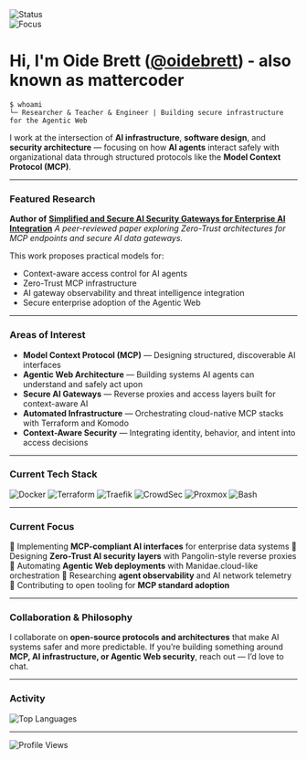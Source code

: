 <!-- Profile Header -->
<div align="left">
  <img src="https://img.shields.io/badge/Status-Building%20the%20Agentic%20Web-blue?style=for-the-badge&logo=server" alt="Status"/>
</div>
<div align="left">
  <img src="https://img.shields.io/badge/Focus-Secure%20AI%20Integration-green?style=for-the-badge&logo=shield" alt="Focus"/>
</div>

# Hi, I'm Oide Brett ([@oidebrett](https://github.com/oidebrett)) - also known as mattercoder

```shell
$ whoami
└─ Researcher & Teacher & Engineer | Building secure infrastructure for the Agentic Web
````

I work at the intersection of **AI infrastructure**, **software design**, and **security architecture** —
focusing on how **AI agents** interact safely with organizational data through structured protocols like the **Model Context Protocol (MCP)**.

---

### Featured Research

**Author of**
**[Simplified and Secure AI Security Gateways for Enterprise AI Integration](https://arxiv.org/abs/2504.19997)**
*A peer-reviewed paper exploring Zero-Trust architectures for MCP endpoints and secure AI data gateways.*

This work proposes practical models for:

* Context-aware access control for AI agents
* Zero-Trust MCP infrastructure
* AI gateway observability and threat intelligence integration
* Secure enterprise adoption of the Agentic Web

---

### Areas of Interest

* **Model Context Protocol (MCP)** — Designing structured, discoverable AI interfaces
* **Agentic Web Architecture** — Building systems AI agents can understand and safely act upon
* **Secure AI Gateways** — Reverse proxies and access layers built for context-aware AI
* **Automated Infrastructure** — Orchestrating cloud-native MCP stacks with Terraform and Komodo
* **Context-Aware Security** — Integrating identity, behavior, and intent into access decisions

---

### Current Tech Stack

<div align="left">

![Docker](https://img.shields.io/badge/Docker-2496ED?style=for-the-badge\&logo=docker\&logoColor=white)
![Terraform](https://img.shields.io/badge/Terraform-844FBA?style=for-the-badge\&logo=terraform\&logoColor=white)
![Traefik](https://img.shields.io/badge/Traefik-24A1C1?style=for-the-badge\&logo=traefikproxy\&logoColor=white)
![CrowdSec](https://img.shields.io/badge/CrowdSec-2E3440?style=for-the-badge\&logoColor=white)
![Proxmox](https://img.shields.io/badge/Proxmox-E57000?style=for-the-badge\&logo=proxmox\&logoColor=white)
![Bash](https://img.shields.io/badge/Bash-4EAA25?style=for-the-badge\&logo=gnu-bash\&logoColor=white)


</div>

---

### Current Focus

🔹 Implementing **MCP-compliant AI interfaces** for enterprise data systems
🔹 Designing **Zero-Trust AI security layers** with Pangolin-style reverse proxies
🔹 Automating **Agentic Web deployments** with Manidae.cloud-like orchestration
🔹 Researching **agent observability** and AI network telemetry
🔹 Contributing to open tooling for **MCP standard adoption**

---

### Collaboration & Philosophy

I collaborate on **open-source protocols and architectures** that make AI systems safer and more predictable.
If you’re building something around **MCP, AI infrastructure, or Agentic Web security**, reach out — I’d love to chat.

---

### Activity

![Top Languages](https://github-readme-stats.vercel.app/api/top-langs/?username=oidebrett\&layout=compact\&theme=dark)

---

<div align="left">

![Profile Views](https://komarev.com/ghpvc/?username=oidebrett\&for-the-badge)

</div>



